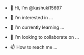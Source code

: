  - 👋 Hi, I’m @kashuki15697
- 👀 I’m interested in ...



- 🌱 I’m currently learning ...
- 💞️ I’m looking to collaborate on ...
- 📫 How to reach me ...

<!---
kashuki15697/kashuki15697 is a ✨ special ✨ repository because its `README.md` (this file) appears on your GitHub profile.
You can click the Preview link to take a look at your changes.
--->
